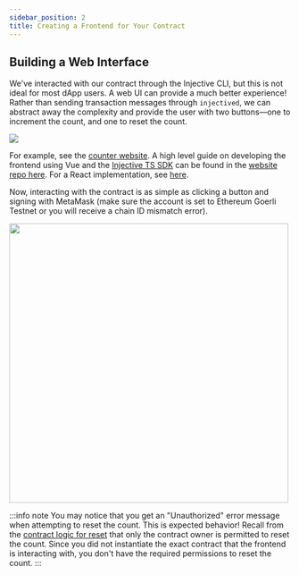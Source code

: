 ```yaml
---
sidebar_position: 2
title: Creating a Frontend for Your Contract
---
```


## Building a Web Interface

We've interacted with our contract through the Injective CLI, but this is not ideal for most dApp users. A web UI can provide a much better experience! Rather than sending transaction messages through `injectived`, we can abstract away the complexity and provide the user with two buttons—one to increment the count, and one to reset the count.

<div style={{textAlign: 'center'}}>
  <img src="/img/Counter_website.png" />
</div>

For example, see the [counter website](https://injective-simple-cosmwasm-sc.netlify.app/). A high level guide on developing the frontend using Vue and the [Injective TS SDK](https://github.com/InjectiveLabs/injective-ts/tree/master/packages/sdk-ts) can be found in the [website repo here](https://github.com/InjectiveLabs/injective-simple-sc-counter-ui/tree/master/nuxt). For a React implementation, see [here](https://github.com/InjectiveLabs/injective-simple-sc-counter-ui/tree/master/next).

Now, interacting with the contract is as simple as clicking a button and signing with MetaMask (make sure the account is set to Ethereum Goerli Testnet or you will receive a chain ID mismatch error). 

<div style={{textAlign: 'center'}}>
  <img src="/img/metamask_select_testnet.png" width="500"/>
</div>

:::info note
You may notice that you get an "Unauthorized" error message when attempting to reset the count. This is expected behavior! Recall from the [contract logic for reset](Your_first_contract_on_injective#reset) that only the contract owner is permitted to reset the count. Since you did not instantiate the exact contract that the frontend is interacting with, you don't have the required permissions to reset the count. 
:::